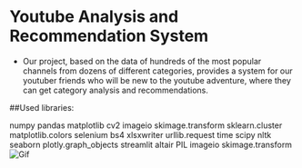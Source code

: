 # Youtube Analysis and Recommendation System


* Our project, based on the data of hundreds of the most popular channels from dozens of different categories, provides a system for our youtuber friends who will be new to the youtube adventure, where they can get category analysis and recommendations. 

##Used libraries:

numpy 
pandas 
matplotlib 
cv2
imageio 
skimage.transform 
sklearn.cluster 
matplotlib.colors 
selenium 
bs4 
xlsxwriter 
urllib.request
time
scipy 
nltk
seaborn 
plotly.graph_objects 
streamlit 
altair 
PIL 
imageio 
skimage.transform 
![Gif](https://s4.gifyu.com/images/Ka-Ve-Youtube-APP-Streamlit-Mozi-1.gif)


